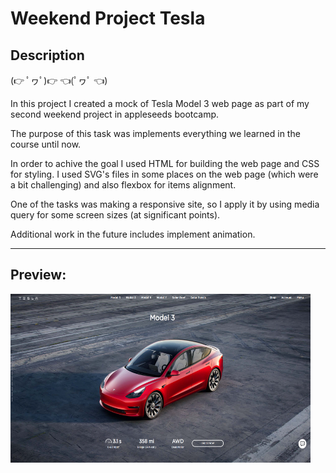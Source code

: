 # Weekend Project Tesla

## Description

(👉 ﾟヮﾟ)👉 👈(ﾟヮﾟ 👈)

In this project I created a mock of Tesla Model 3 web page as part of my second weekend project in appleseeds bootcamp.

The purpose of this task was implements everything we learned in the course until now.

In order to achive the goal I used HTML for building the web page and CSS for styling.
I used SVG's files in some places on the web page (which were a bit challenging) and also flexbox for items alignment.

One of the tasks was making a responsive site, so I apply it by using media query for some screen sizes (at significant points).

Additional work in the future includes implement animation.

---

## Preview:

<img src="https://github.com/shirtol/Weekend-Project-Tesla/blob/main/images/preview/preview.png?raw=true" height="270" width="480" />
